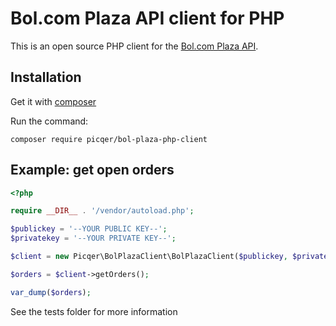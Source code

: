 # Bol.com Plaza API client for PHP
This is an open source PHP client for the [Bol.com Plaza API](https://developers.bol.com/documentatie/plaza-api/).

## Installation
Get it with [composer](https://getcomposer.org)

Run the command:
```
composer require picqer/bol-plaza-php-client
```

## Example: get open orders
```php
<?php

require __DIR__ . '/vendor/autoload.php';

$publickey = '--YOUR PUBLIC KEY--';
$privatekey = '--YOUR PRIVATE KEY--';

$client = new Picqer\BolPlazaClient\BolPlazaClient($publickey, $privatekey);

$orders = $client->getOrders();

var_dump($orders);
```

See the tests folder for more information
